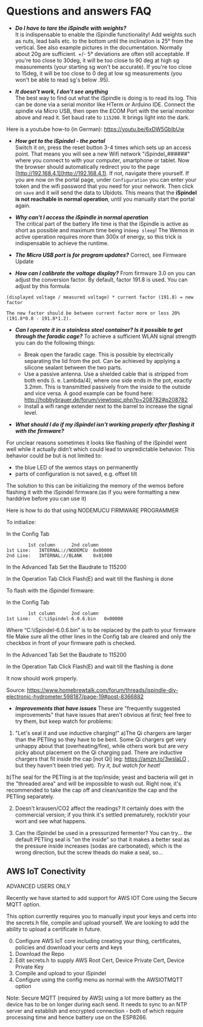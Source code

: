 # Questions and answers FAQ

- ***Do I have to tare the iSpindle with weights?***  
It is indispensable to enable the iSpindle functionality! Add weights such as nuts, lead balls etc. to the bottom  until the inclination is 25° from the vertical. See also example pictures in the documentation. Normally about 20g are sufficient. +/- 5° deviations are often still acceptable.
If you're too close to 30deg, it will be too close to 90 deg at high sg measurements (your starting sg won't be accurate).
If you're too close to 15deg, it will be too close to 0 deg at low sg measurements (you won't be able to read sg's below .95).

- ***It doesn't work, I don't see anything***  
The best way to find out what the iSpindle is doing  is to read its log. This can be done via a serial monitor like HTerm or Arduino IDE. Connect the spindle via Micro USB, then open the £COM Port with the serial monitor above and read it. Set baud rate to `115200`. It brings light into the dark.

Here is a youtube how-to (in German): https://youtu.be/6xDW5GbIbUw

- ***How get to the iSpindel - the portal***  
Switch it on, press the reset button 3-4 times which sets up an access point. That means you will see a new Wifi network "iSpindel_######" where you connect to with your computer, smartphone or tablet. Now the browser should automatically redirect you to the page [http://192.168.4.1](http://192.168.4.1). If not, navigate there yourself.
If you are now on the portal page, under `Configuration` you can enter your token and the wifi password that you need for your network. Then click on `save` and it will send the data to Ubidots. This means that the **iSpindel is not reachable in normal operation**, until you manually start the portal again.

- ***Why can't I access the iSpindle in normal operation***  
The critical part of the battery life time is that the iSpindle is active as short as possible and maximum time being in`deep sleep`! The Wemos in active operation requires more than 300x of energy, so this trick is indispensable to achieve the runtime.

- ***The Micro USB port is for program updates?***
Correct, see Firmware Update

- ***How can I calibrate the voltage display?***
From firmware 3.0 on you can adjust the conversion factor. By default, factor 191.8 is used. You can adjust by this formula:
````
(displayed voltage / measured voltage) * current factor (191.8) = new factor

The new factor should be between current factor more or less 20% (191.8*0.8 - 191.8*1.2).
````
- ***Can I operate it in a stainless steel container? Is it possible to get through the faradic cage?***
To achieve a sufficient WLAN signal strength you can do the following things:

  - Break open the faradic cage. This is possible by electrically separating the lid from the pot. Can be achieved by applying a silicone sealant between the two parts.
  - Use a passive antenna. Use a shielded cable that is stripped from both ends (i. e. Lambda/4), where one side ends in the pot, exactly 3.2mm. This is transmitted passively from the inside to the outside and vice versa. A good example can be found here: http://hobbybrauer.de/forum/viewtopic.php?p=208782#p208782
  - Install a wifi range extender next to the barrel to increase the signal level.

-  ***What should I do if my iSpindel isn't working properly after flashing it with the firmware?***

For unclear reasons sometimes it looks like flashing of the iSpindel went well while it actually didn’t which could lead to unpredictable behavior.
This behavior could be but is not limited to:
-	the blue LED of the wemos stays on permanently
-	parts of configuration is not saved, e.g. offset tilt

The solution to this can be initializing the memory of the wemos before flashing it with the iSpindel firmware.(as if you were formatting a new harddrive before you can use it)

Here is how to do that using NODEMUCU FIRMWARE PROGRAMMER

To initialize:

In the Config Tab
````
		1st column		2nd column
1st Line:	INTERNAL://NODEMCU	0x00000
2nd Line:	INTERNAL://BLANK	0x01000
````
In the Advanced Tab
Set the Baudrate to 115200

In the Operation Tab
Click Flash(E) and wait till the flashing is done

To flash with the iSpindel firmware:

In the Config Tab
````
		1st column		2nd column
1st Line: 	C:\iSpindel-6.0.6.bin 	0x00000
````
Where “C:\iSpindel-6.0.6.bin” is to be replaced by the path to your firmware file
Make sure all the other lines in the Config tab are cleared and only the checkbox in front of your firmware path is checked.

In the Advanced Tab
Set the Baudrate to 115200

In the Operation Tab
Click Flash(E) and wait till the flashing is done

It now should work properly.

Source: https://www.homebrewtalk.com/forum/threads/ispindle-diy-electronic-hydrometer.598187/page-19#post-8366882

-  ***Improvements that have issues***
These are "frequently suggested improvements" that have issues that aren't obvious at first; feel free to try them, but
keep watch for problems:

1. "Let's seal it and use inductive charging!"
  a)The Qi chargers are larger than the PETling so they have to be bent.  Some Qi chargers get very unhappy about 
    that (overheating/fire), while others work but are *very* picky about placement on the Qi charging pad.
    There are inductive chargers that fit inside the cap [not Qi] (eg: https://amzn.to/3wslaLO , but they haven't 
    been tried yet).
    *Try it, but watch for heat!*

  b)The seal for the PETling is at the top/inside; yeast and bacteria  will get in the "threaded area" and will be 
    impossible to wash out.  Right now, it's recommended to take the cap off and clean/sanitize the cap and the 
    PETling separately.

2. Doesn't krausen/CO2 affect the readings?
  It certainly does with the commercial version; if you think it's settled prematurely, rock/stir your wort and 
  see what happens.
  
3. Can the iSpindel be used in a pressurized fermenter?
  You can try... the default PETling seal is "on the inside" so that it makes a better seal as the pressure inside 
  increases (sodas are carbonated), which is the wrong direction, but the screw theads do make a seal, so...

## AWS IoT Conectivity

ADVANCED USERS ONLY

Recently we have started to add support for AWS IOT Core using the Secure MQTT option.

This option currently requires you to manually input your keys and certs into the secrets.h file, compile and upload yourself.
We are looking to add the ability to upload a certificate in future.

0. Configure AWS IoT core including creating your thing, certificates, policies and download your certs and keys
1. Download the Repo
2. Edit secrets.h to supply AWS Root Cert, Device Private Cert, Device Private Key
3. Compile and upload to your iSpindel
4. Configure using the config menu as normal with the AWSIOTMQTT option

Note: Secure MQTT (required by AWS) using a lot more battery as the device has to be on longer during each send. It needs to sync to an NTP server and establish and encrypted connection - both of which require processing time and hence battery use on the ESP8266.
